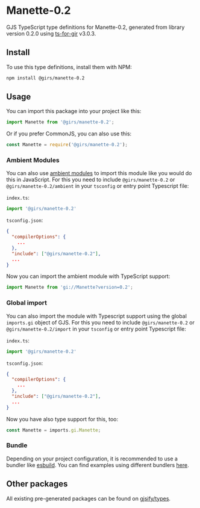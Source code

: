 
# Manette-0.2

GJS TypeScript type definitions for Manette-0.2, generated from library version 0.2.0 using [ts-for-gir](https://github.com/gjsify/ts-for-gir) v3.0.3.


## Install

To use this type definitions, install them with NPM:
```bash
npm install @girs/manette-0.2
```

## Usage

You can import this package into your project like this:
```ts
import Manette from '@girs/manette-0.2';
```

Or if you prefer CommonJS, you can also use this:
```ts
const Manette = require('@girs/manette-0.2');
```

### Ambient Modules

You can also use [ambient modules](https://github.com/gjsify/ts-for-gir/tree/main/packages/cli#ambient-modules) to import this module like you would do this in JavaScript.
For this you need to include `@girs/manette-0.2` or `@girs/manette-0.2/ambient` in your `tsconfig` or entry point Typescript file:

`index.ts`:
```ts
import '@girs/manette-0.2'
```

`tsconfig.json`:
```json
{
  "compilerOptions": {
    ...
  },
  "include": ["@girs/manette-0.2"],
  ...
}
```

Now you can import the ambient module with TypeScript support: 

```ts
import Manette from 'gi://Manette?version=0.2';
```

### Global import

You can also import the module with Typescript support using the global `imports.gi` object of GJS.
For this you need to include `@girs/manette-0.2` or `@girs/manette-0.2/import` in your `tsconfig` or entry point Typescript file:

`index.ts`:
```ts
import '@girs/manette-0.2'
```

`tsconfig.json`:
```json
{
  "compilerOptions": {
    ...
  },
  "include": ["@girs/manette-0.2"],
  ...
}
```

Now you have also type support for this, too:

```ts
const Manette = imports.gi.Manette;
```

### Bundle

Depending on your project configuration, it is recommended to use a bundler like [esbuild](https://esbuild.github.io/). You can find examples using different bundlers [here](https://github.com/gjsify/ts-for-gir/tree/main/examples).

## Other packages

All existing pre-generated packages can be found on [gjsify/types](https://github.com/gjsify/types).


